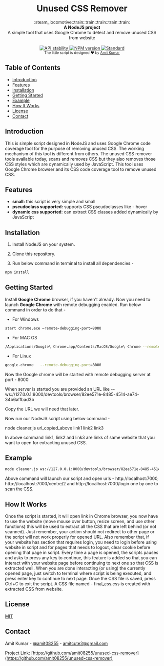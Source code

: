 <h1 align="center">Unused CSS Remover</h1>

<div align="center">
  :steam_locomotive::train::train::train::train::train:
</div>
<div align="center">
  <strong>A NodeJS project</strong>
</div>
<div align="center">
  A simple tool that uses Google Chrome to detect and remove unused CSS from website
</div>

<br />

<div align="center">
  <!-- Stability -->
  <a href="https://nodejs.org/api/documentation.html#documentation_stability_index">
    <img src="https://img.shields.io/badge/stability-experimental-orange.svg?style=flat-square"
      alt="API stability" />
  </a>
  <!-- NPM version -->
  <a href="https://npmjs.com">
    <img src="https://img.shields.io/npm/v/choo.svg?style=flat-square"
      alt="NPM version" />
  </a>
  <!-- Standard -->
  <a href="https://standardjs.com">
    <img src="https://img.shields.io/badge/code%20style-standard-brightgreen.svg?style=flat-square"
      alt="Standard" />
  </a>
</div>

<div align="center">
  <sub>The little script is designed ❤︎ by
  <a href="https://twitter.com/amit08255">Amit Kumar</a>
</div>

## Table of Contents
- [Introduction](#introduction)
- [Features](#features)
- [Installation](#installation)
- [Getting Started](#getting-started)
- [Example](#example)
- [How It Works](#how-it-works)
- [License](#license)
- [Contact](#contact)

## Introduction
This is simple script designed in NodeJS and uses Google Chrome code coverage tool for the purpose of removing unused CSS.
The working mechanism of this tool is different from others. The unused CSS remover tools available today, scans and removes CSS but they also removes those CSS styles which are dynamically used by JavaScript. This tool uses Google Chrome browser and its CSS code coverage tool to remove unused CSS.

## Features
- __small:__ this script is very simple and small
- __pseudoclass supported:__ supports CSS pseudoclasses like - hover
- __dynamic css supported:__ can extract CSS classes added dynamically by JavaScript


## Installation
1. Install NodeJS on your system.

2. Clone this repository.

3. Run below command in terminal to install all dependencies -
```sh
npm install
```

## Getting Started

Install **Google Chrome** browser, if you haven't already.
Now you need to launch **Google Chrome** with remote debugging enabled. Run below command in order to do that -

* For Windows
```sh
start chrome.exe –remote-debugging-port=8000
```

* For MAC OS
```sh
/Applications/Google\ Chrome.app/Contents/MacOS/Google\ Chrome --remote-debugging-port=9222 --no-first-run --no-default-browser-check --user-data-dir=$(mktemp -d -t 'chrome-remote_data_dir')
```

* For Linux
```sh
google-chrome   --remote-debugging-port=8000
```

Now the Google chrome will be started with remote debugging server at port - 8000

When server is started you are provided an URL like --  ws://127.0.0.1:8000/devtools/browser/82ee571e-8485-4514-ae74-34b6affbad3b

Copy the URL we will need that later.


Now run our NodeJS script using below command -

node   cleaner.js   url_copied_above   link1  link2  link3

In above command link1, link2 and link3 are links of same website that you want to open for extracting unused CSS.


## Example
```sh
node cleaner.js ws://127.0.0.1:8000/devtools/browser/82ee571e-8485-4514-ae74-34b6affbad3b http://localhost:7000 http://localhost:7000/centre/2 http://localhost:7000/login
```
Above command will launch our script and open urls - http://localhost:7000, http://localhost:7000/centre/2 and http://localhost:7000/login one by one to scan the CSS.

## How It Works
Once the script is started, it will open link in Chrome browser, you now have to use the website (move mouse over button, resize screen, and use other functions) this will be used to extract all the CSS that are left behind (or not scanned). Just remember, your action should not redirect to other page or the script will not work properly for opened URL. Also remember that, if your website has section that requires login, you need to login before using website in script and for pages that needs to logout, clear cookie before opening that page in script. Every time a page is opened, the scripts pauses and asks to press any key to continue, this feature is added so that you can interact with your website page before continuing to next one so that CSS is extracted well. When you are done interacting (or using) the currently opened page, just switch to terminal where script is being executed, and press enter key to continue to next page.
Once the CSS file is saved, press Ctrl+C to exit the script.
A CSS file named - final_css.css is created with extracted CSS from website.

## License
[MIT](https://tldrlegal.com/license/mit-license)

<!-- CONTACT -->
## Contact

Amit Kumar - [@amit08255](https://twitter.com/amit08255) - amitcute3@gmail.com

Project Link: [https://github.com/amit08255/unused-css-remover](https://github.com/amit08255/unused-css-remover)

